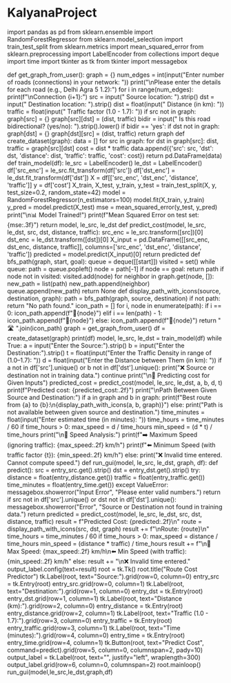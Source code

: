 # KalyanaProject
import pandas as pd
from sklearn.ensemble import RandomForestRegressor
from sklearn.model_selection import train_test_split
from sklearn.metrics import mean_squared_error
from sklearn.preprocessing import LabelEncoder
from collections import deque
import time
import tkinter as tk
from tkinter import messagebox

def get_graph_from_user():
    graph = {}
    num_edges = int(input("Enter number of roads (connections) in your network: "))
    print("\nPlease enter the details for each road (e.g., Delhi Agra 5 1.2):")
    for i in range(num_edges):
        print(f"\nConnection {i+1}:")
        src = input("  Source location: ").strip()
        dst = input("  Destination location: ").strip()
        dist = float(input("  Distance (in km): "))
        traffic = float(input("  Traffic factor (1.0 - 1.7): "))
        if src not in graph:
            graph[src] = {}
        graph[src][dst] = (dist, traffic)
        bidir = input("  Is this road bidirectional? (yes/no): ").strip().lower()
        if bidir == 'yes':
            if dst not in graph:
                graph[dst] = {}
            graph[dst][src] = (dist, traffic)
    return graph
def create_dataset(graph):
    data = []
    for src in graph:
        for dst in graph[src]:
            dist, traffic = graph[src][dst]
            cost = dist * traffic
            data.append({'src': src, 'dst': dst, 'distance': dist, 'traffic': traffic, 'cost': cost})
    return pd.DataFrame(data)
def train_model(df):
    le_src = LabelEncoder()
    le_dst = LabelEncoder()
    df['src_enc'] = le_src.fit_transform(df['src'])
    df['dst_enc'] = le_dst.fit_transform(df['dst'])
    X = df[['src_enc', 'dst_enc', 'distance', 'traffic']]
    y = df['cost']
    X_train, X_test, y_train, y_test = train_test_split(X, y, test_size=0.2, random_state=42)
    model = RandomForestRegressor(n_estimators=100)
    model.fit(X_train, y_train)
    y_pred = model.predict(X_test)
    mse = mean_squared_error(y_test, y_pred)
    print("\n📊 Model Trained!")
    print(f"Mean Squared Error on test set: {mse:.3f}")
    return model, le_src, le_dst
def predict_cost(model, le_src, le_dst, src, dst, distance, traffic):
    src_enc = le_src.transform([src])[0]
    dst_enc = le_dst.transform([dst])[0]
    X_input = pd.DataFrame([[src_enc, dst_enc, distance, traffic]],
                           columns=['src_enc', 'dst_enc', 'distance', 'traffic'])
    predicted = model.predict(X_input)[0]
    return predicted
def bfs_path(graph, start, goal):
    queue = deque([[start]])
    visited = set()
    while queue:
        path = queue.popleft()
        node = path[-1]
        if node == goal:
            return path
        if node not in visited:
            visited.add(node)
            for neighbor in graph.get(node, []):
                new_path = list(path)
                new_path.append(neighbor)
                queue.append(new_path)
    return None 
def display_path_with_icons(source, destination, graph):
    path = bfs_path(graph, source, destination)
    if not path:
        return "No path found."
    icon_path = []
    for i, node in enumerate(path):
        if i == 0:
            icon_path.append(f"📍{node}")
        elif i == len(path) - 1:
            icon_path.append(f"🏁{node}")
        else:
            icon_path.append(f"🚏{node}")
    return " 🛣 ".join(icon_path)
graph = get_graph_from_user()
df = create_dataset(graph)
print(df)
model, le_src, le_dst = train_model(df)
while True:
    a = input("Enter the Source:").strip()
    b = input("Enter the Destination:").strip()
    t = float(input("Enter the Traffic Density in range of (1.0–1.7): "))
    d = float(input("Enter the Distance between Them (in km): "))
    if a not in df['src'].unique() or b not in df['dst'].unique():
        print("❌ Source or destination not in training data.")
        continue
    print("\n🔮 Predicting cost for Given Inputs")
    predicted_cost = predict_cost(model, le_src, le_dst, a, b, d, t)
    print(f"Predicted cost: {predicted_cost:.2f}")
    print("\nPath Between Given Source and Destination:")
    if a in graph and b in graph:
        print(f"Best route from {a} to {b}:\n{display_path_with_icons(a, b, graph)}")
    else:
        print("Path is not available between given source and destination.")
    time_minutes = float(input("Enter estimated time (in minutes): "))
    time_hours = time_minutes / 60
    if time_hours > 0:
        max_speed = d / time_hours
        min_speed = (d * t) / time_hours
        print("\n🚗 Speed Analysis:")
        print(f"➡️  Maximum Speed (ignoring traffic): {max_speed:.2f} km/h")
        print(f"⬅️  Minimum Speed (with traffic factor {t}): {min_speed:.2f} km/h")
    else:
        print("❌ Invalid time entered. Cannot compute speed.")
def run_gui(model, le_src, le_dst, graph, df):
    def predict():
        src = entry_src.get().strip()
        dst = entry_dst.get().strip()
        try:
            distance = float(entry_distance.get())
            traffic = float(entry_traffic.get())
            time_minutes = float(entry_time.get())
        except ValueError:
            messagebox.showerror("Input Error", "Please enter valid numbers.")
            return
        if src not in df['src'].unique() or dst not in df['dst'].unique():
            messagebox.showerror("Error", "Source or Destination not found in training data.")
            return
        predicted = predict_cost(model, le_src, le_dst, src, dst, distance, traffic)
        result = f"Predicted Cost: {predicted:.2f}\n"
        route = display_path_with_icons(src, dst, graph)
        result += f"\nRoute: {route}\n"
        time_hours = time_minutes / 60
        if time_hours > 0:
            max_speed = distance / time_hours
            min_speed = (distance * traffic) / time_hours
            result += f"\n🚗 Max Speed: {max_speed:.2f} km/h\n⬅️ Min Speed (with traffic): {min_speed:.2f} km/h"
        else:
            result += "\n❌ Invalid time entered."
        output_label.config(text=result)
    root = tk.Tk()
    root.title("Route Cost Predictor")
    tk.Label(root, text="Source:").grid(row=0, column=0)
    entry_src = tk.Entry(root)
    entry_src.grid(row=0, column=1)
    tk.Label(root, text="Destination:").grid(row=1, column=0)
    entry_dst = tk.Entry(root)
    entry_dst.grid(row=1, column=1)
    tk.Label(root, text="Distance (km):").grid(row=2, column=0)
    entry_distance = tk.Entry(root)
    entry_distance.grid(row=2, column=1)
    tk.Label(root, text="Traffic (1.0 - 1.7):").grid(row=3, column=0)
    entry_traffic = tk.Entry(root)
    entry_traffic.grid(row=3, column=1)
    tk.Label(root, text="Time (minutes):").grid(row=4, column=0)
    entry_time = tk.Entry(root)
    entry_time.grid(row=4, column=1)
    tk.Button(root, text="Predict Cost", command=predict).grid(row=5, column=0, columnspan=2, pady=10)
    output_label = tk.Label(root, text="", justify="left", wraplength=300)
    output_label.grid(row=6, column=0, columnspan=2)
    root.mainloop()
run_gui(model,le_src,le_dst,graph,df)
